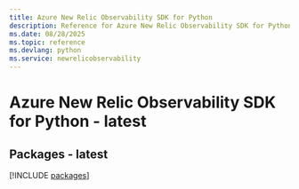 ```yaml
---
title: Azure New Relic Observability SDK for Python
description: Reference for Azure New Relic Observability SDK for Python
ms.date: 08/28/2025
ms.topic: reference
ms.devlang: python
ms.service: newrelicobservability
---
```

# Azure New Relic Observability SDK for Python - latest
## Packages - latest
[!INCLUDE [packages](new-relic-observability-index.md)]